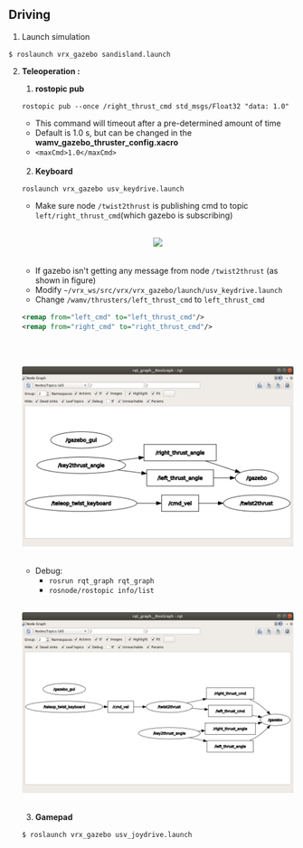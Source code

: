 ## Driving

1. Launch simulation
```console
$ roslaunch vrx_gazebo sandisland.launch
```

2. __Teleoperation :__
    1. __rostopic pub__
    ```console
    rostopic pub --once /right_thrust_cmd std_msgs/Float32 "data: 1.0"
    ```
      * This command will timeout after a pre-determined amount of time 
      * Default is 1.0 s, but can be changed in the __wamv_gazebo_thruster_config.xacro__
      * `<maxCmd>1.0</maxCmd>` <br></br>
    2. __Keyboard__
    ```console
    roslaunch vrx_gazebo usv_keydrive.launch
    ```
      * Make sure node `/twist2thrust` is publishing cmd to topic `left/right_thrust_cmd`(which gazebo is subscribing) <br></br>
      
      <div align=center>

      <img src="https://bitbucket.org/repo/BgXLzgM/images/1981347365-key_drive.png"/><br></br>

      </div> 
      
      * If gazebo isn't getting any message from node `/twist2thrust` (as shown in figure)
      * Modify `~/vrx_ws/src/vrx/vrx_gazebo/launch/usv_keydrive.launch`
      * Change `/wamv/thrusters/left_thrust_cmd` to `left_thrust_cmd`
      
      ```xml
      <remap from="left_cmd" to="left_thrust_cmd"/>
      <remap from="right_cmd" to="right_thrust_cmd"/> 
      ```
      <br></br>
      
      <div align=center>

      <img src="https://github.com/alonzo3569/ROS/blob/master/Ch7%20ROS%20Virtual%20RobotX/figure/driving_debug_before.png"/><br></br>

      </div> 
      
      * Debug:
        * `rosrun rqt_graph rqt_graph`
        * `rosnode/rostopic info/list` 
        <br></br>
      
      <div align=center>

      <img src="https://github.com/alonzo3569/ROS/blob/master/Ch7%20ROS%20Virtual%20RobotX/figure/keyboard_debug_after.png"/><br></br>

      </div> 
      
    3. __Gamepad__
    ```console
    $ roslaunch vrx_gazebo usv_joydrive.launch
    ```
     
      
